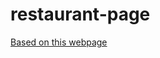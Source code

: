 # restaurant-page
 

  <a href='https://ginnerzapata.github.io/restaurant/'>Based on this webpage</a>

